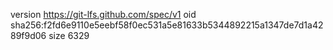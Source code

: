 version https://git-lfs.github.com/spec/v1
oid sha256:f2fd6e9110e5eebf58f0ec531a5e81633b5344892215a1347de7d1a4289f9d06
size 6329
